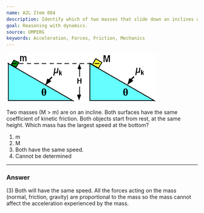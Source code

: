 ```yaml
---
name: A2L Item 084
description: Identify which of two masses that slide down an inclines with friction has the larger speed at the bottom.
goal: Reasoning with dynamics.
source: UMPERG
keywords: Acceleration, Forces, Friction, Mechanics
---
```


![Item084_fig1.gif](../images/Item084_fig1.gif)

Two masses (M > m) are on an incline.  Both surfaces have the same
coefficient of kinetic friction.  Both objects start from rest, at the
same height.  Which mass has the largest speed at the bottom?

1. m
2. M
3. Both have the same speed.
4. Cannot be determined


<hr/>

### Answer

(3) Both will have the same speed. All the forces acting on the mass
(normal, friction, gravity) are proportional to the mass so the mass
cannot affect the acceleration experienced by the mass.
